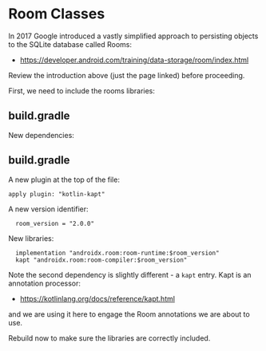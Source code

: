 # Room Classes


In 2017 Google introduced a vastly simplified approach to persisting objects to the SQLite database called Rooms:

- <https://developer.android.com/training/data-storage/room/index.html>

Review the introduction above (just the page linked) before proceeding.

First, we need to include the rooms libraries:

## build.gradle

New dependencies:

## build.gradle

A new plugin at the top of the file:

~~~
apply plugin: "kotlin-kapt"
~~~


A new version identifier:

~~~
  room_version = "2.0.0"
~~~

New libraries:

~~~
  implementation "androidx.room:room-runtime:$room_version"
  kapt "androidx.room:room-compiler:$room_version"
~~~

Note the second dependency is slightly different - a `kapt` entry. Kapt is an annotation processor:

- <https://kotlinlang.org/docs/reference/kapt.html>

and we are using it here to engage the Room annotations we are about to use.

Rebuild now to make sure the libraries are correctly included.